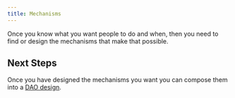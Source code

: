 ```yaml
---
title: Mechanisms
---
```


Once you know what you want people to do and when, then you need to find or design the mechanisms that make that possible. 

## Next Steps 

Once you have designed the mechanisms you want you can compose them into a [DAO design](system-design.md).